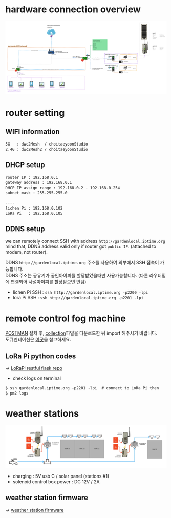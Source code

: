 # hardware connection overview
![hardware diagram](./assets/hwDiagram.jpg)

# router setting
## WIFI information 
```
5G   : dwc2Mesh  / choitaeyoonStudio
2.4G : dwc2Mesh2 / choitaeyoonStudio
```
## DHCP setup
```
router IP : 192.168.0.1
gateway address : 192.168.0.1
DHCP IP assign range : 192.168.0.2 - 192.168.0.254
subnet mask : 255.255.255.0

----
lichen Pi : 192.168.0.102
LoRa Pi   : 192.168.0.105
```

## DDNS setup
we can remotely connect SSH with address `http://gardenlocal.iptime.org`<br/>
mind that, DDNS address valid only if router got `public IP`. (attached to modem, not router).

DDNS `http://gardenlocal.iptime.org` 주소를 사용하여 외부에서 SSH 접속이 가능합니다.<br/>
DDNS 주소는 공유기가 공인아이피를 할당받았을때만 사용가능합니다. (다른 라우터밑에 연결되어 사설아이피를 할당받으면 안됨)

- lichen Pi SSH : `ssh http://gardenlocal.iptime.org -p2200 -lpi`
- lora Pi SSH : `ssh http://gardenlocal.iptime.org -p2201 -lpi`


# remote control fog machine
[POSTMAN](https://www.postman.com/downloads/) 설치 후, [collection](./assets/gardenlocalv2_endpoints.postman_collection.json)파일을 다운로드한 뒤 import 해주시기 바랍니다.<br/>
도큐멘테이션은 [이곳](https://documenter.getpostman.com/view/2662906/2s8YeuKqgo)을 찹고하세요.

## LoRa Pi python codes
-> [LoRaPi restful flask repo](https://github.com/gardenlocal/pi-LoRaReceiver-restful-flask)
- check logs on terminal
```
$ ssh gardenlocal.iptime.org -p2201 -lpi  # connect to LoRa Pi then
$ pm2 logs 
```

# weather stations 
![weather station diagram](./assets/gardenlocalv2_weatherstation_diagram.jpg)

- charging : 5V usb C / solar panel (stations #1)
- solenoid control box power : DC 12V / 2A 

## weather station firmware 
-> [weather station firmware](https://github.com/gardenlocal/feather-weatherReportLoRa)
